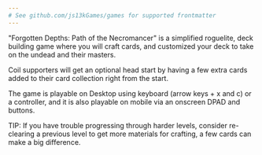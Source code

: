 ```yaml
---
# See github.com/js13kGames/games for supported frontmatter
---
```

"Forgotten Depths: Path of the Necromancer" is a simplified roguelite, deck building game where you will craft cards, and customized your deck to take on the undead and their masters.

Coil supporters will get an optional head start by having a few extra cards added to their card collection right from the start.

The game is playable on Desktop using keyboard (arrow keys + x and c) or a controller, and it is also playable on mobile via an onscreen DPAD and buttons.

TIP: If you have trouble progressing through harder levels, consider re-clearing a previous level to get more materials for crafting, a few cards can make a big difference.
